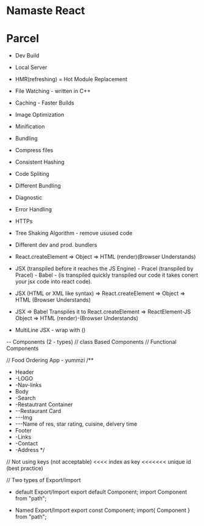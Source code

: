 # Namaste React

# Parcel
- Dev Build
- Local Server
- HMR(refreshing) = Hot Module Replacement
- File Watching - written in C++
- Caching - Faster Builds
- Image Optimization
- Minification
- Bundling
- Compress files
- Consistent Hashing
- Code Spliting
- Different Bundling
- Diagnostic
- Error Handling
- HTTPs
- Tree Shaking Algorithm - remove usused code
- Different dev and prod. bundlers

- React.createElement => Object => HTML (render)(Browser Understands)

- JSX (transpiled before it reaches the JS Engine) - Pracel (transpiled by Pracel) - Babel - (is transpiled  quickly transpiled our code it takes conert your jsx code into react code).
- JSX (HTML or XML like syntax) => React.createElement => Object => HTML (Browser Understands)
- JSX => Babel Transpiles it to React.createElement => ReactElement-JS Object => HTML (render)-(Browser Understands)

- MultiLine JSX - wrap with ()

-- Components (2 - types)
// class Based Components
// Functional Components

// Food Ordering App - yummzi
/**
 * Header
 * -LOGO
 * -Nav-links
 * Body
 * -Search
 * -Restautrant Container
 * --Restaurant Card
 * ---Img
 * ---Name of res, star rating, cuisine, delvery time
 * Footer
 * -Links
 * -Contact
 * -Address
 */

 // Not using keys (not acceptable) <<<< index as key <<<<<<< unique id (best practice)

 // Two types of Export/Import

- default Export/Import
 export default Component;
 import Component from "path";

- Named Export/Import
 export const Component;
 import{ Component } from "path";

